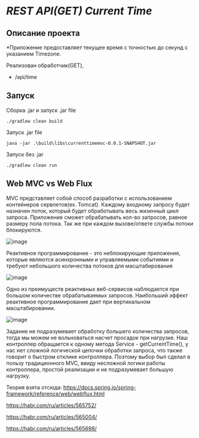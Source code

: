 
# ***REST API(GET) Current Time***

## Описание проекта

*Приложение предоставляет текущее время с точностью до секунд с указанием Timezone.

Реализован обработчик(GET),
+ /api/time

## Запуск

Сборка .jar и запуск .jar file 
```
./gradlew clean build
```
Запуск .jar file
```
java -jar .\build\libs\currenttimemvc-0.0.1-SNAPSHOT.jar
```
Запуск без .jar
```
./gradlew clean run
```


## Web MVC vs Web Flux
MVC представляет собой способ разработки с использованием контейнеров сервлетов(ex. Tomcat). 
Каждому входному запросу будет назначен поток, который будет обработывать весь жизенный цикл запроса.
Приложение сможет обрабатывать кол-во запросов, равное размеру пола потока. Так же при каждом вызове/ответе службы потоки блокируются. 

![image](https://github.com/gazzsha/Rest-API-Current-Time/assets/90255037/5a0dada0-cd63-4347-b500-e575d2aeea7d)


Реактивное программирование - это неблокирующие приложения, которые являются асинхронными и управляемыми событиями и требуют небольшого количества потоков для масштабирования

![image](https://github.com/gazzsha/Rest-API-Current-Time/assets/90255037/aadfc1c8-e044-4a8f-bb38-522a7a5ce4a6)


Одно из преимуществ реактивных веб-сервисов наблюдается при большом количестве обрабатываемых запросов. Наибольший эффект реактивное программирование дает при вертикальном масштабировании.

![image](https://github.com/gazzsha/Rest-API-Current-Time/assets/90255037/e408e542-263c-44c1-961c-1ef27a89dfca)

Задание не подразумевает обработку большего количества запросов, тогда мы можем не вольноваться насчет просадок при нагрузке. Наш контроллер обращается к одному метода Service - getCurrentTime(),
у нас нет сложной логической цепочки обработки запроса, что также говорит о быстром отклике контроллера. Поэтому выбор был сделал в пользу традиционного MVC, ввиду несложной логики работы контроллера, 
простой реализации и не подразумевает большую нагрузку.

Теория взята отсюда:
https://docs.spring.io/spring-framework/reference/web/webflux.html

https://habr.com/ru/articles/565752/

https://habr.com/ru/articles/565004/

https://habr.com/ru/articles/565698/



